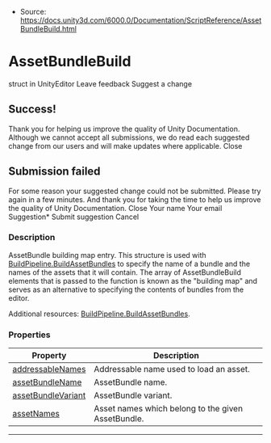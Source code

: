 * Source: https://docs.unity3d.com/6000.0/Documentation/ScriptReference/AssetBundleBuild.html

# AssetBundleBuild
struct in UnityEditor
Leave feedback
Suggest a change
## Success!
Thank you for helping us improve the quality of Unity Documentation. Although we cannot accept all submissions, we do read each suggested change from our users and will make updates where applicable.
Close
## Submission failed
For some reason your suggested change could not be submitted. Please <a>try again</a> in a few minutes. And thank you for taking the time to help us improve the quality of Unity Documentation.
Close
Your name Your email Suggestion* Submit suggestion
Cancel
### Description
AssetBundle building map entry.
This structure is used with [BuildPipeline.BuildAssetBundles](https://docs.unity3d.com/6000.0/Documentation/ScriptReference/BuildPipeline.BuildAssetBundles.html) to specify the name of a bundle and the names of the assets that it will contain. The array of AssetBundleBuild elements that is passed to the function is known as the "building map" and serves as an alternative to specifying the contents of bundles from the editor.  
  
Additional resources: [BuildPipeline.BuildAssetBundles](https://docs.unity3d.com/6000.0/Documentation/ScriptReference/BuildPipeline.BuildAssetBundles.html).
### Properties
Property | Description  
---|---  
[addressableNames](https://docs.unity3d.com/6000.0/Documentation/ScriptReference/AssetBundleBuild-addressableNames.html) | Addressable name used to load an asset.  
[assetBundleName](https://docs.unity3d.com/6000.0/Documentation/ScriptReference/AssetBundleBuild-assetBundleName.html) | AssetBundle name.  
[assetBundleVariant](https://docs.unity3d.com/6000.0/Documentation/ScriptReference/AssetBundleBuild-assetBundleVariant.html) | AssetBundle variant.  
[assetNames](https://docs.unity3d.com/6000.0/Documentation/ScriptReference/AssetBundleBuild-assetNames.html) | Asset names which belong to the given AssetBundle.  
* * *
